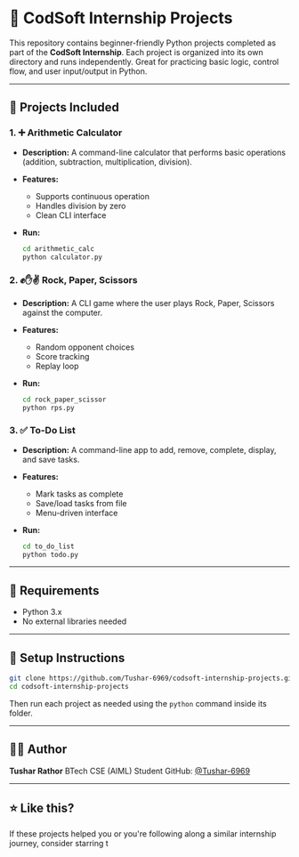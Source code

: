 # 💼 CodSoft Internship Projects

This repository contains beginner-friendly Python projects completed as part of the **CodSoft Internship**. Each project is organized into its own directory and runs independently. Great for practicing basic logic, control flow, and user input/output in Python.

---

## 📁 Projects Included

### 1. ➕ Arithmetic Calculator

* **Description:** A command-line calculator that performs basic operations (addition, subtraction, multiplication, division).
* **Features:**

  * Supports continuous operation
  * Handles division by zero
  * Clean CLI interface
* **Run:**

  ```bash
  cd arithmetic_calc
  python calculator.py
  ```

### 2. ✊✋✌️ Rock, Paper, Scissors

* **Description:** A CLI game where the user plays Rock, Paper, Scissors against the computer.
* **Features:**

  * Random opponent choices
  * Score tracking
  * Replay loop
* **Run:**

  ```bash
  cd rock_paper_scissor
  python rps.py
  ```

### 3. ✅ To-Do List

* **Description:** A command-line app to add, remove, complete, display, and save tasks.
* **Features:**

  * Mark tasks as complete
  * Save/load tasks from file
  * Menu-driven interface
* **Run:**

  ```bash
  cd to_do_list
  python todo.py
  ```

---

## 🧰 Requirements

* Python 3.x
* No external libraries needed

---

## 🔧 Setup Instructions

```bash
git clone https://github.com/Tushar-6969/codsoft-internship-projects.git
cd codsoft-internship-projects
```

Then run each project as needed using the `python` command inside its folder.

---

## 👨‍💻 Author

**Tushar Rathor**
BTech CSE (AIML) Student
GitHub: [@Tushar-6969](https://github.com/Tushar-6969)

---

## ⭐ Like this?

If these projects helped you or you're following along a similar internship journey, consider starring t
